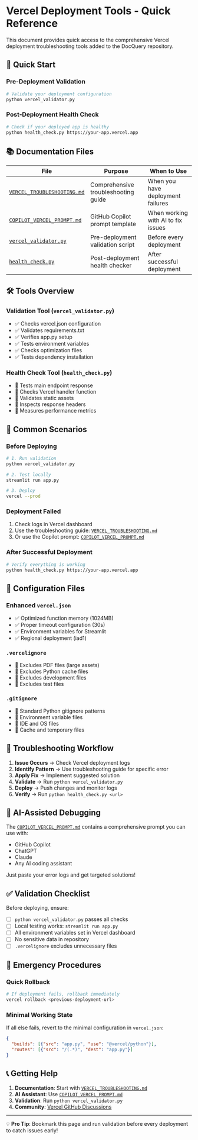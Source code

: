 # Vercel Deployment Tools - Quick Reference

This document provides quick access to the comprehensive Vercel deployment troubleshooting tools added to the DocQuery repository.

## 🚀 Quick Start

### Pre-Deployment Validation
```bash
# Validate your deployment configuration
python vercel_validator.py
```

### Post-Deployment Health Check
```bash
# Check if your deployed app is healthy
python health_check.py https://your-app.vercel.app
```

## 📚 Documentation Files

| File | Purpose | When to Use |
|------|---------|-------------|
| [`VERCEL_TROUBLESHOOTING.md`](./VERCEL_TROUBLESHOOTING.md) | Comprehensive troubleshooting guide | When you have deployment failures |
| [`COPILOT_VERCEL_PROMPT.md`](./COPILOT_VERCEL_PROMPT.md) | GitHub Copilot prompt template | When working with AI to fix issues |
| [`vercel_validator.py`](./vercel_validator.py) | Pre-deployment validation script | Before every deployment |
| [`health_check.py`](./health_check.py) | Post-deployment health checker | After successful deployment |

## 🛠️ Tools Overview

### Validation Tool (`vercel_validator.py`)
- ✅ Checks vercel.json configuration
- ✅ Validates requirements.txt
- ✅ Verifies app.py setup
- ✅ Tests environment variables
- ✅ Checks optimization files
- ✅ Tests dependency installation

### Health Check Tool (`health_check.py`)
- 🏥 Tests main endpoint response
- 🏥 Checks Vercel handler function
- 🏥 Validates static assets
- 🏥 Inspects response headers
- 🏥 Measures performance metrics

## 🎯 Common Scenarios

### Before Deploying
```bash
# 1. Run validation
python vercel_validator.py

# 2. Test locally
streamlit run app.py

# 3. Deploy
vercel --prod
```

### Deployment Failed
1. Check logs in Vercel dashboard
2. Use the troubleshooting guide: [`VERCEL_TROUBLESHOOTING.md`](./VERCEL_TROUBLESHOOTING.md)
3. Or use the Copilot prompt: [`COPILOT_VERCEL_PROMPT.md`](./COPILOT_VERCEL_PROMPT.md)

### After Successful Deployment
```bash
# Verify everything is working
python health_check.py https://your-app.vercel.app
```

## 📝 Configuration Files

### Enhanced `vercel.json`
- ✅ Optimized function memory (1024MB)
- ✅ Proper timeout configuration (30s)
- ✅ Environment variables for Streamlit
- ✅ Regional deployment (iad1)

### `.vercelignore`
- 🚫 Excludes PDF files (large assets)
- 🚫 Excludes Python cache files
- 🚫 Excludes development files
- 🚫 Excludes test files

### `.gitignore`
- 🚫 Standard Python gitignore patterns
- 🚫 Environment variable files
- 🚫 IDE and OS files
- 🚫 Cache and temporary files

## 🔧 Troubleshooting Workflow

1. **Issue Occurs** → Check Vercel deployment logs
2. **Identify Pattern** → Use troubleshooting guide for specific error
3. **Apply Fix** → Implement suggested solution
4. **Validate** → Run `python vercel_validator.py`
5. **Deploy** → Push changes and monitor logs
6. **Verify** → Run `python health_check.py <url>`

## 🤖 AI-Assisted Debugging

The [`COPILOT_VERCEL_PROMPT.md`](./COPILOT_VERCEL_PROMPT.md) contains a comprehensive prompt you can use with:
- GitHub Copilot
- ChatGPT
- Claude
- Any AI coding assistant

Just paste your error logs and get targeted solutions!

## ✅ Validation Checklist

Before deploying, ensure:
- [ ] `python vercel_validator.py` passes all checks
- [ ] Local testing works: `streamlit run app.py`
- [ ] All environment variables set in Vercel dashboard
- [ ] No sensitive data in repository
- [ ] `.vercelignore` excludes unnecessary files

## 🚨 Emergency Procedures

### Quick Rollback
```bash
# If deployment fails, rollback immediately
vercel rollback <previous-deployment-url>
```

### Minimal Working State
If all else fails, revert to the minimal configuration in `vercel.json`:
```json
{
  "builds": [{"src": "app.py", "use": "@vercel/python"}],
  "routes": [{"src": "/(.*)", "dest": "app.py"}]
}
```

## 📞 Getting Help

1. **Documentation**: Start with [`VERCEL_TROUBLESHOOTING.md`](./VERCEL_TROUBLESHOOTING.md)
2. **AI Assistant**: Use [`COPILOT_VERCEL_PROMPT.md`](./COPILOT_VERCEL_PROMPT.md)
3. **Validation**: Run `python vercel_validator.py`
4. **Community**: [Vercel GitHub Discussions](https://github.com/vercel/vercel/discussions)

---

💡 **Pro Tip**: Bookmark this page and run validation before every deployment to catch issues early!